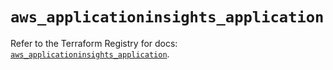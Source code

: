# `aws_applicationinsights_application`

Refer to the Terraform Registry for docs: [`aws_applicationinsights_application`](https://registry.terraform.io/providers/hashicorp/aws/5.72.1/docs/resources/applicationinsights_application).
